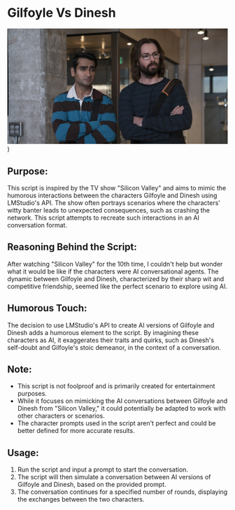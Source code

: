 # Gilfoyle Vs Dinesh
![Silicon Valley](https://raw.githubusercontent.com/WhiskeyCoder/GilfoyleVsDinesh/main/silicon-valley-season-5-2018.jpeg))


## Purpose:
This script is inspired by the TV show "Silicon Valley" and aims to mimic the humorous interactions between the characters Gilfoyle and Dinesh using LMStudio's API. The show often portrays scenarios where the characters' witty banter leads to unexpected consequences, such as crashing the network. This script attempts to recreate such interactions in an AI conversation format.

## Reasoning Behind the Script:
After watching "Silicon Valley" for the 10th time, I couldn't help but wonder what it would be like if the characters were AI conversational agents. The dynamic between Gilfoyle and Dinesh, characterized by their sharp wit and competitive friendship, seemed like the perfect scenario to explore using AI.

## Humorous Touch:
The decision to use LMStudio's API to create AI versions of Gilfoyle and Dinesh adds a humorous element to the script. By imagining these characters as AI, it exaggerates their traits and quirks, such as Dinesh's self-doubt and Gilfoyle's stoic demeanor, in the context of a conversation.

## Note:
- This script is not foolproof and is primarily created for entertainment purposes.
- While it focuses on mimicking the AI conversations between Gilfoyle and Dinesh from "Silicon Valley," it could potentially be adapted to work with other characters or scenarios.
- The character prompts used in the script aren't perfect and could be better defined for more accurate results.

## Usage:
1. Run the script and input a prompt to start the conversation.
2. The script will then simulate a conversation between AI versions of Gilfoyle and Dinesh, based on the provided prompt.
3. The conversation continues for a specified number of rounds, displaying the exchanges between the two characters.

